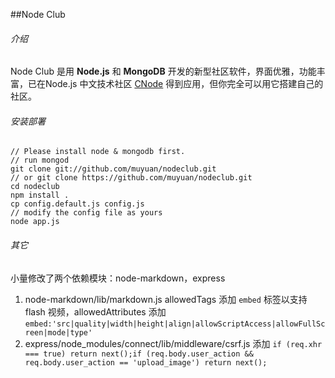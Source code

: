 ##Node Club

###### 介绍
Node Club 是用 **Node.js** 和 **MongoDB** 开发的新型社区软件，界面优雅，功能丰富，已在Node.js 中文技术社区 [CNode](http://cnodejs.org) 得到应用，但你完全可以用它搭建自己的社区。

###### 安装部署
    // Please install node & mongodb first.  
    // run mongod
    git clone git://github.com/muyuan/nodeclub.git
    // or git clone https://github.com/muyuan/nodeclub.git
    cd nodeclub
    npm install .
    cp config.default.js config.js
    // modify the config file as yours
    node app.js

###### 其它
小量修改了两个依赖模块：node-markdown，express
 
   1. node-markdown/lib/markdown.js allowedTags 添加 `embed` 标签以支持 flash 视频，allowedAttributes 添加 `embed:'src|quality|width|height|align|allowScriptAccess|allowFullScreen|mode|type'` 
   2. express/node_modules/connect/lib/middleware/csrf.js 添加 `if (req.xhr === true) return next();if (req.body.user_action && req.body.user_action == 'upload_image') return next();`
